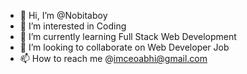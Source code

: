 - 👋 Hi, I’m @Nobitaboy
- 👀 I’m interested in Coding
- 🌱 I’m currently learning Full Stack Web Development
- 💞️ I’m looking to collaborate on Web Developer Job 
- 📫 How to reach me @imceoabhi@gmail.com

<!---
Nobitaboy/Nobitaboy is a ✨ special ✨ repository because its `README.md` (this file) appears on your GitHub profile.
You can click the Preview link to take a look at your changes.
--->

